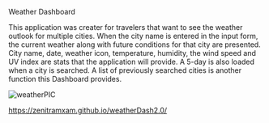 Weather Dashboard

This application was creater for travelers that want to see the weather outlook for multiple cities. When the city name is entered in the input form, the current weather along with future conditions for that city are presented. City name, date, weather icon, temperature, humidity, the wind speed and UV index are stats that the application will provide. A 5-day is also loaded when a city is searched. A list of previously searched cities is another function this Dashboard provides.

![weatherPIC](https://user-images.githubusercontent.com/82292712/122710243-81e7b100-d225-11eb-956f-592b6bad82d4.png)


https://zenitramxam.github.io/weatherDash2.0/
